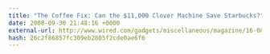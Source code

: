 ```yaml
---
title: "The Coffee Fix: Can the $11,000 Clover Machine Save Starbucks?"
date: 2008-09-30 21:48:16 +0000
external-url: http://www.wired.com/gadgets/miscellaneous/magazine/16-08/mf_clover?currentPage=all
hash: 26c2f86857fc309eb2805f2cde0ae6f6
---
```



